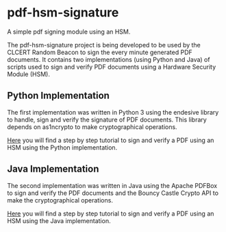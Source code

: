 # pdf-hsm-signature
A simple pdf signing module using an HSM.

The pdf-hsm-signature project is being developed to be used by the CLCERT Random Beacon to sign the every minute generated PDF documents. It contains two implementations (using Python and Java) of scripts used to sign and verify PDF documents using a Hardware Security Module (HSM). 


## Python Implementation

The first implementation was written in Python 3 using the endesive library to handle, sign and verify the signature of PDF documents. This library depends on as1ncrypto to make cryptographical operations.

[Here]() you will find a step by step tutorial to sign and verify a PDF using an HSM using the Python implementation.


## Java Implementation

The second implementation was written in Java using the Apache PDFBox to sign and verify the PDF documents and the Bouncy Castle Crypto API to make the cryptographical operations.

[Here]() you will find a step by step tutorial to sign and verify a PDF using an HSM using the Java implementation.
